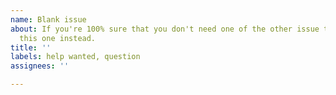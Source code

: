 ```yaml
---
name: Blank issue
about: If you're 100% sure that you don't need one of the other issue templates, use
  this one instead.
title: ''
labels: help wanted, question
assignees: ''

---
```



